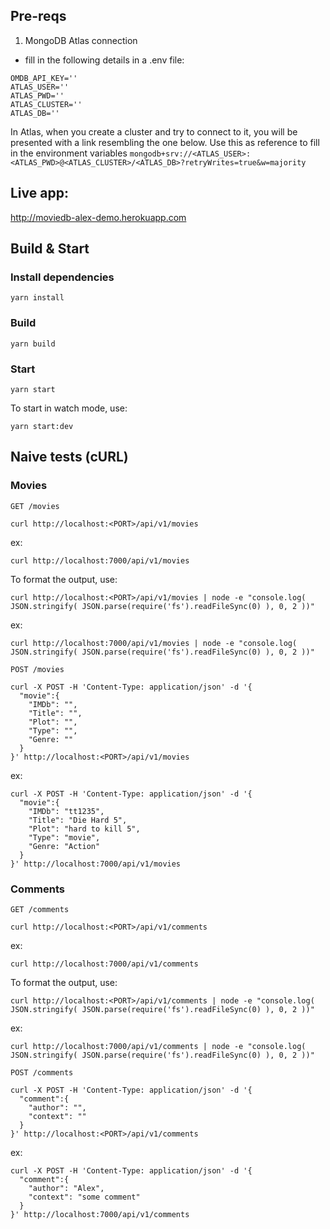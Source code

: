 ## Pre-reqs

1. MongoDB Atlas connection

- fill in the following details in a .env file:
```
OMDB_API_KEY=''  
ATLAS_USER=''  
ATLAS_PWD=''  
ATLAS_CLUSTER=''  
ATLAS_DB=''
```
In Atlas, when you create a cluster and try to connect to it, you will be presented with a link resembling the one below. Use this as reference to fill in the environment variables
`mongodb+srv://<ATLAS_USER>:<ATLAS_PWD>@<ATLAS_CLUSTER>/<ATLAS_DB>?retryWrites=true&w=majority`

## Live app:

http://moviedb-alex-demo.herokuapp.com

## Build & Start

### Install dependencies

`yarn install`

### Build

`yarn build`

### Start

`yarn start`

To start in watch mode, use:

`yarn start:dev`

## Naive tests (cURL)

### Movies

`GET /movies`

```
curl http://localhost:<PORT>/api/v1/movies
```

ex:

```
curl http://localhost:7000/api/v1/movies
```

To format the output, use:

```
curl http://localhost:<PORT>/api/v1/movies | node -e "console.log( JSON.stringify( JSON.parse(require('fs').readFileSync(0) ), 0, 2 ))"
```

ex:

```
curl http://localhost:7000/api/v1/movies | node -e "console.log( JSON.stringify( JSON.parse(require('fs').readFileSync(0) ), 0, 2 ))"
```

`POST /movies`

```
curl -X POST -H 'Content-Type: application/json' -d '{
  "movie":{
    "IMDb": "",
    "Title": "",
    "Plot": "",
    "Type": "",
    "Genre: ""
  }
}' http://localhost:<PORT>/api/v1/movies
```

ex:

```
curl -X POST -H 'Content-Type: application/json' -d '{
  "movie":{
    "IMDb": "tt1235",
    "Title": "Die Hard 5",
    "Plot": "hard to kill 5",
    "Type": "movie",
    "Genre: "Action"
  }
}' http://localhost:7000/api/v1/movies
```

### Comments

`GET /comments`

```
curl http://localhost:<PORT>/api/v1/comments
```

ex:

```
curl http://localhost:7000/api/v1/comments
```

To format the output, use:

```
curl http://localhost:<PORT>/api/v1/comments | node -e "console.log( JSON.stringify( JSON.parse(require('fs').readFileSync(0) ), 0, 2 ))"
```

ex:

```
curl http://localhost:7000/api/v1/comments | node -e "console.log( JSON.stringify( JSON.parse(require('fs').readFileSync(0) ), 0, 2 ))"
```

`POST /comments`

```
curl -X POST -H 'Content-Type: application/json' -d '{
  "comment":{
    "author": "",
    "context": ""
  }
}' http://localhost:<PORT>/api/v1/comments
```

ex:

```
curl -X POST -H 'Content-Type: application/json' -d '{
  "comment":{
    "author": "Alex",
    "context": "some comment"
  }
}' http://localhost:7000/api/v1/comments
```
